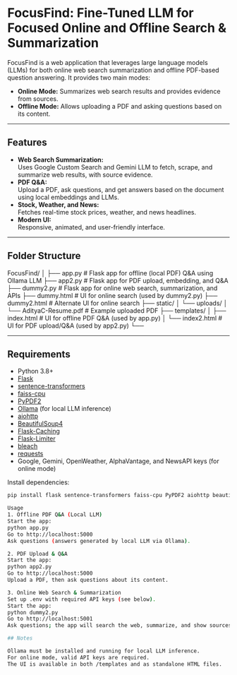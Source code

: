 # FocusFind: Fine-Tuned LLM for Focused Online and Offline Search & Summarization

FocusFind is a web application that leverages large language models (LLMs) for both online web search summarization and offline PDF-based question answering. It provides two main modes:
- **Online Mode:** Summarizes web search results and provides evidence from sources.
- **Offline Mode:** Allows uploading a PDF and asking questions based on its content.

---

## Features

- **Web Search Summarization:**  
  Uses Google Custom Search and Gemini LLM to fetch, scrape, and summarize web results, with source evidence.
- **PDF Q&A:**  
  Upload a PDF, ask questions, and get answers based on the document using local embeddings and LLMs.
- **Stock, Weather, and News:**  
  Fetches real-time stock prices, weather, and news headlines.
- **Modern UI:**  
  Responsive, animated, and user-friendly interface.

---

## Folder Structure
FocusFind/ │ ├── app.py # Flask app for offline (local PDF) Q&A using Ollama LLM ├── app2.py # Flask app for PDF upload, embedding, and Q&A ├── dummy2.py # Flask app for online web search, summarization, and APIs ├── dummy.html # UI for online search (used by dummy2.py) ├── dummy2.html # Alternate UI for online search ├── static/ │ └── uploads/ │ └── AdityaC-Resume.pdf # Example uploaded PDF ├── templates/ │ ├── index.html # UI for offline PDF Q&A (used by app.py) │ └── index2.html # UI for PDF upload/Q&A (used by app2.py) └──


---

## Requirements

- Python 3.8+
- [Flask](https://flask.palletsprojects.com/)
- [sentence-transformers](https://www.sbert.net/)
- [faiss-cpu](https://github.com/facebookresearch/faiss)
- [PyPDF2](https://pypi.org/project/PyPDF2/)
- [Ollama](https://ollama.com/) (for local LLM inference)
- [aiohttp](https://docs.aiohttp.org/)
- [BeautifulSoup4](https://www.crummy.com/software/BeautifulSoup/)
- [Flask-Caching](https://flask-caching.readthedocs.io/)
- [Flask-Limiter](https://flask-limiter.readthedocs.io/)
- [bleach](https://bleach.readthedocs.io/)
- [requests](https://docs.python-requests.org/)
- Google, Gemini, OpenWeather, AlphaVantage, and NewsAPI keys (for online mode)

Install dependencies:
```sh
pip install flask sentence-transformers faiss-cpu PyPDF2 aiohttp beautifulsoup4 flask-caching flask-limiter bleach requests python-dotenv

Usage
1. Offline PDF Q&A (Local LLM)
Start the app:
python app.py
Go to http://localhost:5000
Ask questions (answers generated by local LLM via Ollama).

2. PDF Upload & Q&A
Start the app:
python app2.py
Go to http://localhost:5000
Upload a PDF, then ask questions about its content.

3. Online Web Search & Summarization
Set up .env with required API keys (see below).
Start the app:
python dummy2.py
Go to http://localhost:5001
Ask questions; the app will search the web, summarize, and show sources.

## Notes

Ollama must be installed and running for local LLM inference.
For online mode, valid API keys are required.
The UI is available in both /templates and as standalone HTML files.